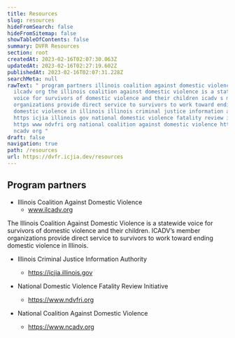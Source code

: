 ```yaml
---
title: Resources
slug: resources
hideFromSearch: false
hideFromSitemap: false
showTableOfContents: false
summary: DVFR Resources
section: root
createdAt: 2023-02-16T02:07:30.063Z
updatedAt: 2023-02-16T02:27:19.602Z
publishedAt: 2023-02-16T02:07:31.228Z
searchMeta: null
rawText: " program partners illinois coalition against domestic violence www
  ilcadv org the illinois coalition against domestic violence is a statewide
  voice for survivors of domestic violence and their children icadv s member
  organizations provide direct service to survivors to work toward ending
  domestic violence in illinois illinois criminal justice information authority
  https icjia illinois gov national domestic violence fatality review initiative
  https www ndvfri org national coalition against domestic violence https www
  ncadv org "
draft: false
navigation: true
path: /resources
url: https://dvfr.icjia.dev/resources
---
```


## Program partners
- Illinois Coalition Against Domestic Violence
    - www.ilcadv.org
 
 The Illinois Coalition Against Domestic Violence is a statewide voice for survivors of domestic violence and their children. ICADV’s member organizations provide direct service to survivors to work toward ending domestic violence in Illinois.

- Illinois Criminal Justice Information Authority
    - https://icjia.illinois.gov

- National Domestic Violence Fatality Review Initiative
    - https://www.ndvfri.org
    
- National Coalition Against Domestic Violence
    - https://www.ncadv.org

